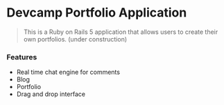# Devcamp Portfolio Application

> This is a Ruby on Rails 5 application that allows users to create their own portfolios.
> (under construction)

### Features

- Real time chat engine for comments
- Blog
- Portfolio
- Drag and drop interface

